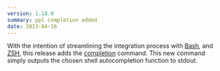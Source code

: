 ```yaml
---
version: 1.18.0
summary: ppl completion added
date: 2013-04-16
---
```


With the intention of streamlining the integration process with
[Bash](/documentation/integration/bash), and
[ZSH](/documentation/integration/zsh), this release adds the
[completion](/commands/completion) command. This new command
simply outputs the chosen shell autocompletion function to stdout.
